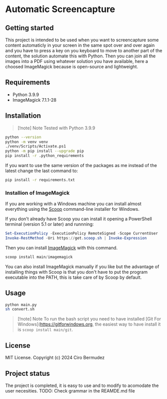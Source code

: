 # Automatic Screencapture


## Getting started

This project is intended to be used when you want to screencapture some content automaticly in your screen in the same spot over and over again and you have to press a key on you keyboard to move to another part of the content, the solution automate this with Python. Then you can join all the images into a PDF using whatever solution you have available, here a choosed ImageMagick because is open-source and lightweight.

## Requirements

- Python 3.9.9
-  ImageMagick 7.1.1-28

## Installation

> [!note] Note
> Tested with Python 3.9.9

```bash
python --version
python -m venv venv
./venv/Scripts/Activate.ps1
python -m pip install --upgrade pip
pip install -r .python_requirements
```

If you want to use the same version of the packages as me instead of the latest change the last command to:

```bash
pip install -r requirements.txt
```
### Installion of ImageMagick

If you are working with a Windows machine you can install almost everything using the [Scoop](https://scoop.sh/) command-line installer for Windows.

If you don't already have Scoop you can install it opening a PowerShell terminal (version 5.1 or later) and runnning:

```powershell
Set-ExecutionPolicy -ExecutionPolicy RemoteSigned -Scope CurrentUser
Invoke-RestMethod -Uri https://get.scoop.sh | Invoke-Expression
```

Then you can install [ImageMagick](https://imagemagick.org/) with this command.

```powershell
scoop install main/imagemagick
```
You can also install ImageMagick manually if you like but the advantage of installing things with Scoop is that you don't have to put the program executable into the PATH, this is take care of by Scoop by default.

## Usage
```bash
python main.py
sh convert.sh
```
> [!note] Note
> To run the bash script you need to have installed [Git For Windows](https://gitforwindows.org, the easiest way to have install it is `scoop install main/git`.
## License
MIT License.
Copyright (c) 2024 Ciro Bermudez

## Project status
The project is completed, it is easy to use and to modify to acomodate the user necesities.
TODO: Check grammar in the REAMDE.md file

